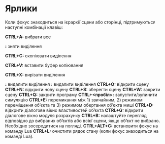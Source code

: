 # Ярлики #

Коли фокус знаходиться на ієрархії сцени або сторінці, підтримуються наступні комбінації клавіш:

**CTRL+A:** вибрати все

**<esc>:** зняти виділення

**CTRL+C:** скопіювати виділення
  
**CTRL+V:** вставити буфер копіювання
  
**CTRL+X:** вирізати виділення
  
**<delete>:** видалити виділення
**<backspace>:** видалити виділення
**CTRL+O:** відкрити сцену
**CTRL+N:** відкрити нову сцену
**CTRL+S:** зберегти сцену
**CTRL+W:** закрити сцену
**CTRL+Q:** закрити програму
**CTRL+<пробіл>:** запустити/зупинити симуляцію
**CTRL+E:** перемикання між 1) звичайним, 2) режимом переміщення об’єкта та 3) режимом обертання об’єкта миші
**CTRL+D:** відкрити діалогове вікно властивостей об’єкта
**CTRL+G:** відкрити діалогове вікно модуля розрахунку
**CTRL+B:** налаштуйте перегляд відповідно до вибраних об’єктів або всієї сцени, якщо об’єкт не вибрано. Необхідно зосередитися на погляді.
**CTRL+ALT+C:** встановити фокус на команду Lua
**CTRL+L:** очистити рядок стану (коли фокус знаходиться на команді Lua).
